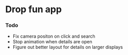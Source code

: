 # Drop fun app

### Todo

- Fix camera positon on click and search
- Stop animation when details are open
- Figure out better layout for details on larger displays
